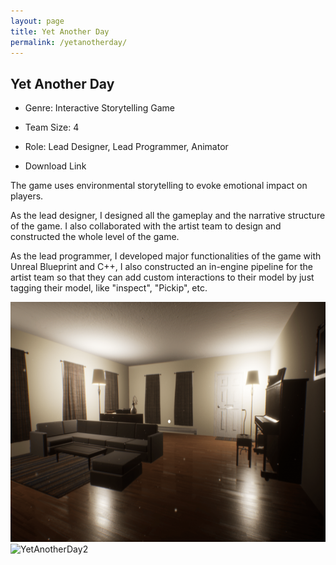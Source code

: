 ```yaml
---
layout: page
title: Yet Another Day
permalink: /yetanotherday/
---
```




## Yet Another Day

 - Genre: Interactive Storytelling Game

 - Team Size: 4

 - Role: Lead Designer, Lead Programmer, Animator

 - Download Link

The game uses environmental storytelling to evoke emotional impact on players. 

As the lead designer, I designed all the gameplay and the narrative structure of the game. I also collaborated with the artist team to design and constructed the whole level of the game.

As the lead programmer, I developed major functionalities of the game with Unreal Blueprint and C++, I also constructed an in-engine pipeline for the artist team so that they can add custom interactions to their model by just tagging their model, like "inspect", "Pickip", etc.

<img src="./img/YAD.png" alt="YetAnotherDay1" style="width:512px; height:384px;">

<img src="./img/YAD2.png" alt="YetAnotherDay2" style="width:512px; height:384px;">